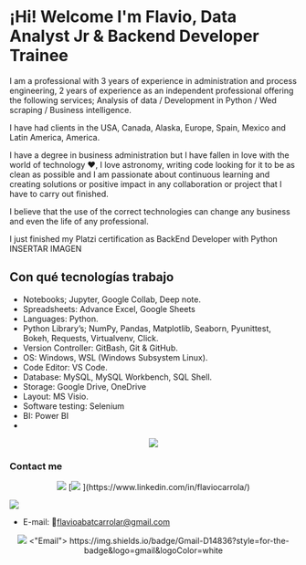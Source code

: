 # ¡Hi! Welcome I'm Flavio, Data Analyst Jr & Backend Developer Trainee

I am a professional with 3 years of experience in administration and process engineering, 2 years of experience as an independent professional offering the following services;  Analysis of data / Development in Python / Wed scraping / Business intelligence.

I have had clients in the USA, Canada, Alaska, Europe, Spain, Mexico and Latin America, America.

I have a degree in business administration but I have fallen in love with the world of technology ❤, I love astronomy, writing code looking for it to be as clean as possible and I am passionate about continuous learning and creating solutions or positive impact in any collaboration or project that I have to carry out finished.

I believe that the use of the correct technologies can change any business and even the life of any professional.

I just finished my Platzi certification as BackEnd Developer with Python INSERTAR IMAGEN


## Con qué tecnologías trabajo 
* Notebooks; Jupyter, Google Collab, Deep note.
*  Spreadsheets: Advance Excel, Google Sheets
* Languages: Python.
* Python Library’s; NumPy, Pandas, Matplotlib, Seaborn, Pyunittest, Bokeh, Requests, Virtualvenv, Click.
* Version Controller: GitBash, Git & GitHub.
* OS: Windows, WSL (Windows Subsystem Linux).
* Code Editor: VS Code.
* Database: MySQL, MySQL Workbench, SQL Shell.
* Storage: Google Drive, OneDrive
* Layout: MS Visio.
* Software testing: Selenium
* BI: Power BI
* 
<div align="center">
    <img src="https://img.shields.io/badge/Java-ED8B00?style=for-the-badge&logo=java&logoColor=white" />
</div>


### Contact me 

<div align="center">
    <img src="https://img.shields.io/badge/LinkedIn-0077B5?style=for-the-badge&logo=linkedin&logoColor=white" />
    [<img src="https://img.shields.io/badge/LinkedIn-0077B5?style=for-the-badge&logo=linkedin&logoColor=white" />
](https://www.linkedin.com/in/flaviocarrola/)
</div>


[<img src="https://img.shields.io/badge/LinkedIn-0077B5?style=for-the-badge&logo=linkedin&logoColor=white" />
](https://www.linkedin.com/in/flaviocarrola/)

- E-mail:    📧flavioabatcarrolar@gmail.com

<div align="center">
    <img src="https://img.shields.io/badge/LinkedIn-0077B5?style=for-the-badge&logo=linkedin&logoColor=white" />
    <"Email">
    https://img.shields.io/badge/Gmail-D14836?style=for-the-badge&logo=gmail&logoColor=white
</div>
